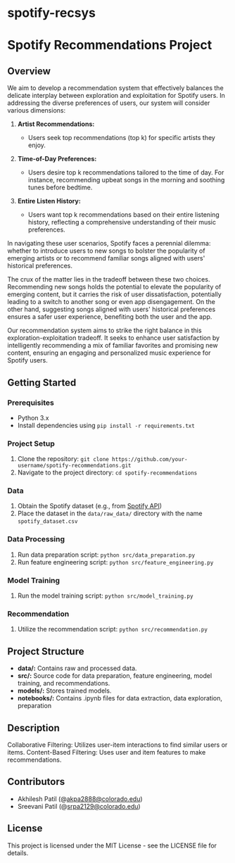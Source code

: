 # spotify-recsys

# Spotify Recommendations Project

## Overview

We aim to develop a recommendation system that effectively balances the delicate interplay between exploration and exploitation for Spotify users. In addressing the diverse preferences of users, our system will consider various dimensions:

1. **Artist Recommendations:**
   - Users seek top recommendations (top k) for specific artists they enjoy.

2. **Time-of-Day Preferences:**
   - Users desire top k recommendations tailored to the time of day. For instance, recommending upbeat songs in the morning and soothing tunes before bedtime.

3. **Entire Listen History:**
   - Users want top k recommendations based on their entire listening history, reflecting a comprehensive understanding of their music preferences.

In navigating these user scenarios, Spotify faces a perennial dilemma: whether to introduce users to new songs to bolster the popularity of emerging artists or to recommend familiar songs aligned with users' historical preferences.

The crux of the matter lies in the tradeoff between these two choices. Recommending new songs holds the potential to elevate the popularity of emerging content, but it carries the risk of user dissatisfaction, potentially leading to a switch to another song or even app disengagement. On the other hand, suggesting songs aligned with users' historical preferences ensures a safer user experience, benefiting both the user and the app.

Our recommendation system aims to strike the right balance in this exploration-exploitation tradeoff. It seeks to enhance user satisfaction by intelligently recommending a mix of familiar favorites and promising new content, ensuring an engaging and personalized music experience for Spotify users.

## Getting Started

### Prerequisites

- Python 3.x
- Install dependencies using `pip install -r requirements.txt`

### Project Setup

1. Clone the repository: `git clone https://github.com/your-username/spotify-recommendations.git`
2. Navigate to the project directory: `cd spotify-recommendations`

### Data

1. Obtain the Spotify dataset (e.g., from [Spotify API](https://developer.spotify.com/documentation/web-api/))
2. Place the dataset in the `data/raw_data/` directory with the name `spotify_dataset.csv`

### Data Processing

1. Run data preparation script: `python src/data_preparation.py`
2. Run feature engineering script: `python src/feature_engineering.py`

### Model Training

1. Run the model training script: `python src/model_training.py`

### Recommendation

1. Utilize the recommendation script: `python src/recommendation.py`

## Project Structure

- **data/:** Contains raw and processed data.
- **src/:** Source code for data preparation, feature engineering, model training, and recommendations.
- **models/:** Stores trained models.
- **notebooks/:** Contains .ipynb files for data extraction, data exploration, preparation

## Description

Collaborative Filtering: Utilizes user-item interactions to find similar users or items.
Content-Based Filtering: Uses user and item features to make recommendations.

## Contributors
- Akhilesh Patil (@akpa2888@colorado.edu)
- Sreevani Patil (@srpa2129@colorado.edu)

## License
This project is licensed under the MIT License - see the LICENSE file for details.




